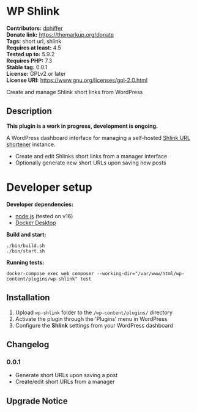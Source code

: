 # WP Shlink #
**Contributors:** [dphiffer](https://profiles.wordpress.org/dphiffer/)  
**Donate link:** https://themarkup.org/donate  
**Tags:** short url, shlink  
**Requires at least:** 4.5  
**Tested up to:** 5.9.2  
**Requires PHP:** 7.3  
**Stable tag:** 0.0.1  
**License:** GPLv2 or later  
**License URI:** https://www.gnu.org/licenses/gpl-2.0.html  

Create and manage Shlink short links from WordPress

## Description ##

__This plugin is a work in progress, development is ongoing.__

A WordPress dashboard interface for managing a self-hosted [Shlink URL shortener](https://shlink.io/) instance.

* Create and edit Shlinks short links from a manager interface
* Optionally generate new short URLs upon saving new posts

# Developer setup #

__Developer dependencies:__

* [node.js](https://nodejs.org/) (tested on v16)
* [Docker Desktop](https://www.docker.com/products/docker-desktop)

__Build and start:__

```
./bin/build.sh
./bin/start.sh
```

__Running tests:__

```
docker-compose exec web composer --working-dir="/var/www/html/wp-content/plugins/wp-shlink" test
```

## Installation ##

1. Upload `wp-shlink` folder to the `/wp-content/plugins/` directory
2. Activate the plugin through the 'Plugins' menu in WordPress
3. Configure the __Shlink__ settings from your WordPress dashboard

## Changelog ##

### 0.0.1 ###
* Generate short URLs upon saving a post
* Create/edit short URLs from a manager

## Upgrade Notice ##
